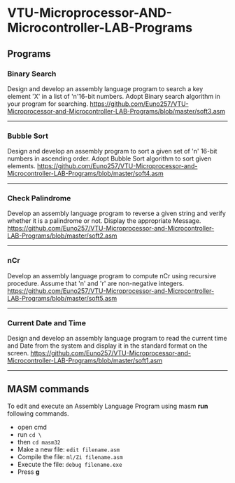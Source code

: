 # VTU-Microprocessor-AND-Microcontroller-LAB-Programs

## Programs

### Binary Search
Design and develop an assembly language program to search a key element 'X' in a list of 'n'16-bit numbers. Adopt Binary search algorithm in your program for searching.
https://github.com/Euno257/VTU-Microprocessor-and-Microcontroller-LAB-Programs/blob/master/soft3.asm

---
### Bubble Sort
Design and develop an assembly program to sort a given set of 'n' 16-bit numbers in ascending order. Adopt Bubble Sort algorithm to sort given elements.
https://github.com/Euno257/VTU-Microprocessor-and-Microcontroller-LAB-Programs/blob/master/soft4.asm

---
### Check Palindrome
Develop an assembly language program to reverse a given string and verify whether it is a palindrome or not. Display the appropriate Message.
https://github.com/Euno257/VTU-Microprocessor-and-Microcontroller-LAB-Programs/blob/master/soft2.asm

---
### nCr
Develop an assembly language program to compute nCr using recursive procedure. Assume that 'n' and 'r' are non-negative integers.
https://github.com/Euno257/VTU-Microprocessor-and-Microcontroller-LAB-Programs/blob/master/soft5.asm

---
### Current Date and Time
Design and develop an assembly language program to read the current time and Date from the system and display it in the standard format on the screen.
https://github.com/Euno257/VTU-Microprocessor-and-Microcontroller-LAB-Programs/blob/master/soft1.asm

---
## MASM commands
To edit and execute an Assembly Language Program using masm __run__ following commands.
- open cmd
- run
``` cd \ ```
- then ``` cd masm32 ```
- Make a new file: ``` edit filename.asm ```
- Compile the file: ``` ml/Zi filename.asm ```
- Execute the file: ``` debug filename.exe ```
- Press __g__
